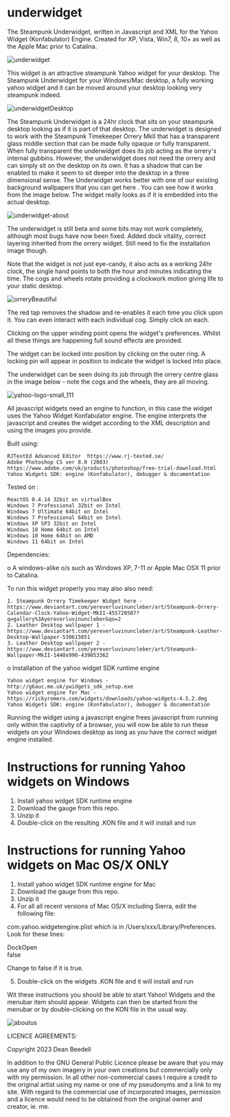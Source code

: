 # underwidget
  
 The Steampunk Underwidget, written in Javascript and XML for the Yahoo 
 Widget (Konfabulator) Engine. Created for XP, Vista, Win7, 8, 10+ as well as the 
 Apple Mac prior to Catalina.
 
![underwidget](https://github.com/yereverluvinunclebert/underwidget/assets/2788342/9278163f-ffbb-4be2-bb23-9df6e9e8ee16)

This widget is an attractive steampunk Yahoo widget for your desktop. The 
Steampunk Underwidget for your Windows/Mac desktop, a fully working yahoo widget 
and it can be moved around your desktop looking very steampunk indeed. 

![underwidgetDesktop](https://github.com/yereverluvinunclebert/underwidget/assets/2788342/ec1079d1-0d28-43ee-a9d6-579f751a61d4)

The Steampunk Underwidget is a 24hr clock that sits on your steampunk desktop 
looking as if it is part of that desktop. The underwidget is designed to work 
with the Steampunk Timekeeper Orrery MkII that has a transparent glass middle 
section that can be made fully opaque or fully transparent. When fully 
transparent the underwidget does its job acting as the orrery's internal 
gubbins. However, the underwidget does not need the orrery and can simply sit 
on the desktop on its own. It has a shadow that can be enabled to make it seem 
to sit deeper into the desktop in a three dimensional sense. The Underwidget 
works better with one of our existing background wallpapers that you can get 
here . You can see how it works from the image below. The widget really looks 
as if it is embedded into the actual desktop. 

![underwidget-about](https://github.com/yereverluvinunclebert/underwidget/assets/2788342/c789f6da-d308-4823-a038-742cea82b47d)

The underwidget is still beta and some bits may not work completely, although 
most bugs have now been fixed. Added dock vitality, correct layering inherited 
from the orrery widget. Still need to fix the installation image though.

Note that the widget is not just eye-candy, it also acts as a working 24hr 
clock, the single hand points to both the hour and minutes indicating the time. 
The cogs and wheels rotate providing a clockwork motion giving life to your 
static desktop.

![orreryBeautiful](https://github.com/yereverluvinunclebert/underwidget/assets/2788342/f8a242e9-6883-4edf-bcb7-27c9a55ee536)

The red tap removes the shadow and re-enables it each time you click upon it. 
You can even interact with each individual cog. Simply click on each.

Clicking on the upper winding point opens the widget's preferences. Whilst all 
these things are happening full sound effects are provided.

The widget can be locked into position by clicking on the outer ring. A locking 
pin will appear in position to indicate the widget is locked into place.

The underwidget can be seen doing its job through the orrery centre glass in the 
image below - note the cogs and the wheels, they are all moving. 

 ![yahoo-logo-small_111](https://github.com/yereverluvinunclebert/Steampunk-MediaPlayer-Ywidget/assets/2788342/c5668608-ab57-4665-a332-3bc9b7e07a9f)

 All javascript widgets need an engine to function, in this case the widget uses 
 the Yahoo Widget Konfabulator engine. The engine interprets the javascript and 
 creates the widget according to the XML description and using the images you 
 provide. 
 
Built using: 

	RJTextEd Advanced Editor  https://www.rj-texted.se/ 
	Adobe Photoshop CS ver 8.0 (2003)  https://www.adobe.com/uk/products/photoshop/free-trial-download.html  
	Yahoo Widgets SDK: engine (Konfabulator), debugger & documentation
	
Tested on :

	ReactOS 0.4.14 32bit on virtualBox    
	Windows 7 Professional 32bit on Intel    
	Windows 7 Ultimate 64bit on Intel    
	Windows 7 Professional 64bit on Intel    
	Windows XP SP3 32bit on Intel    
	Windows 10 Home 64bit on Intel    
	Windows 10 Home 64bit on AMD    
	Windows 11 64bit on Intel 
   
 Dependencies:
 
 o A windows-alike o/s such as Windows XP, 7-11 or Apple Mac OSX 11 prior to Catalina.  
 
  To run this widget properly you may also also need:
 
	1. Steampunk Orrery Timekeeper Widget here - https://www.deviantart.com/yereverluvinuncleber/art/Steampunk-Orrery-Calendar-Clock-Yahoo-Widget-MkII-455720507?q=gallery%3Ayereverluvinuncleber&qo=2
	2. Leather Desktop wallpaper 1 - https://www.deviantart.com/yereverluvinuncleber/art/Steampunk-Leather-Desktop-Wallpaper-530615051
 	3. Leather Desktop wallpaper 2 - https://www.deviantart.com/yereverluvinuncleber/art/Steampunk-Wallpaper-MkII-1440x990-439053362 	
 	
  o Installation of the yahoo widget SDK runtime engine  
 
	Yahoo widget engine for Windows - http://g6auc.me.uk/ywidgets_sdk_setup.exe  
	Yahoo widget engine for Mac - https://rickyromero.com/widgets/downloads/yahoo-widgets-4.5.2.dmg
	Yahoo Widgets SDK: engine (Konfabulator), debugger & documentation 
	
 Running the widget using a javascript engine frees javascript from running only 
 within the captivity of a browser, you will now be able to run these widgets on 
 your Windows desktop as long as you have the correct widget engine installed.
  
 Instructions for running Yahoo widgets on Windows
 =================================================
 
 1. Install yahoo widget SDK runtime engine
 2. Download the gauge from this repo.
 3. Unzip it
 4. Double-click on the resulting .KON file and it will install and run
 
 Instructions for running Yahoo widgets on Mac OS/X ONLY
 ========================================================
 
 1. Install yahoo widget SDK runtime engine for Mac
 2. Download the gauge from this repo.
 3. Unzip it
 4. For all all recent versions of Mac OS/X including Sierra, edit the following 
 file:
 
 com.yahoo.widgetengine.plist which is in /Users/xxx/Library/Preferences. Look 
 for these lines: 
    
   <key>DockOpen</key>  
   <string>false</string>  
 
 Change to false if it is true.
 
 5. Double-click on the widgets .KON file and it will install and run
 
 Wit these instructions you should be able to start Yahoo! Widgets and the 
 menubar item should appear. Widgets can then be started from the menubar or by 
 double-clicking on the KON file in the usual way.
 
 ![aboutus](https://github.com/yereverluvinunclebert/Steampunk-Moon_Phase_III/assets/2788342/a39bfd44-1f95-4800-a591-e68684ab5d42)

 LICENCE AGREEMENTS:
 
 Copyright 2023 Dean Beedell
 
 In addition to the GNU General Public Licence please be aware that you may use
 any of my own imagery in your own creations but commercially only with my
 permission. In all other non-commercial cases I require a credit to the
 original artist using my name or one of my pseudonyms and a link to my site.
 With regard to the commercial use of incorporated images, permission and a
 licence would need to be obtained from the original owner and creator, ie. me.
 
